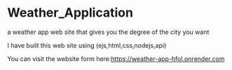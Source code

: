 # Weather_Application
a weather app web site that gives you the degree of the city you want

I have built this web site using (ejs,html,css,nodejs,api)

You can visit the website form here:https://weather-app-hfol.onrender.com
